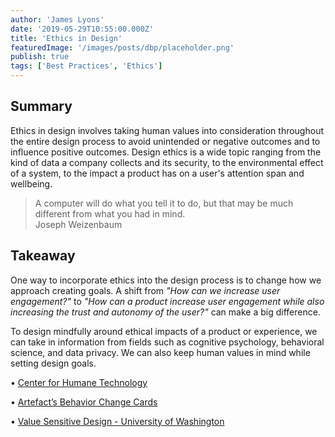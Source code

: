 ```yaml
---
author: 'James Lyons'
date: '2019-05-29T10:55:00.000Z'
title: 'Ethics in Design'
featuredImage: '/images/posts/dbp/placeholder.png'
publish: true
tags: ['Best Practices', 'Ethics']
---
```


## Summary
Ethics in design involves taking human values into consideration throughout the entire design process to avoid unintended or negative outcomes and to influence positive outcomes. Design ethics is a wide topic ranging from the kind of data a company collects and its security, to the environmental effect of a system, to the impact a product has on a user's attention span and wellbeing.

> A computer will do what you tell it to do, but that may be much different from what you had in mind.  
> Joseph Weizenbaum

## Takeaway
One way to incorporate ethics into the design process is to change how we approach creating goals. A shift from _"How can we increase user engagement?"_ to _"How can a product increase user engagement while also increasing the trust and autonomy of the user?"_ can make a big difference.

To design mindfully around ethical impacts of a product or experience, we can take in information from fields such as cognitive psychology, behavioral science, and data privacy. We can also keep human values in mind while setting design goals.

• [Center for Humane Technology](https://humanetech.com/)

• [Artefact’s Behavior Change Cards](https://www.artefactgroup.com/case-studies/behavior-change-strategy-cards/)

• [Value Sensitive Design - University of Washington](https://www.vsdesign.org/)
